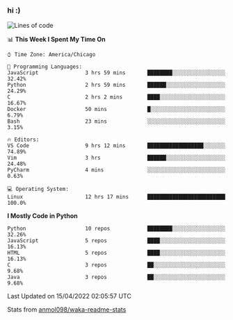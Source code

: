### hi :)

<!--START_SECTION:waka-->
![Lines of code](https://img.shields.io/badge/From%20Hello%20World%20I%27ve%20Written-505%20Thousand%20lines%20of%20code-blue)

📊 **This Week I Spent My Time On** 

```text
⌚︎ Time Zone: America/Chicago

💬 Programming Languages: 
JavaScript               3 hrs 59 mins       ████████░░░░░░░░░░░░░░░░░   32.42% 
Python                   2 hrs 59 mins       ██████░░░░░░░░░░░░░░░░░░░   24.29% 
C                        2 hrs 2 mins        ████░░░░░░░░░░░░░░░░░░░░░   16.67% 
Docker                   50 mins             █░░░░░░░░░░░░░░░░░░░░░░░░   6.79% 
Bash                     23 mins             ░░░░░░░░░░░░░░░░░░░░░░░░░   3.15%

🔥 Editors: 
VS Code                  9 hrs 12 mins       ██████████████████░░░░░░░   74.89% 
Vim                      3 hrs               ██████░░░░░░░░░░░░░░░░░░░   24.48% 
PyCharm                  4 mins              ░░░░░░░░░░░░░░░░░░░░░░░░░   0.63%

💻 Operating System: 
Linux                    12 hrs 17 mins      █████████████████████████   100.0%

```

**I Mostly Code in Python** 

```text
Python                   10 repos            ████████░░░░░░░░░░░░░░░░░   32.26% 
JavaScript               5 repos             ████░░░░░░░░░░░░░░░░░░░░░   16.13% 
HTML                     5 repos             ████░░░░░░░░░░░░░░░░░░░░░   16.13% 
C                        3 repos             ██░░░░░░░░░░░░░░░░░░░░░░░   9.68% 
Java                     3 repos             ██░░░░░░░░░░░░░░░░░░░░░░░   9.68%

```



 Last Updated on 15/04/2022 02:05:57 UTC
<!--END_SECTION:waka-->

Stats from [anmol098/waka-readme-stats](https://github.com/anmol098/waka-readme-stats)